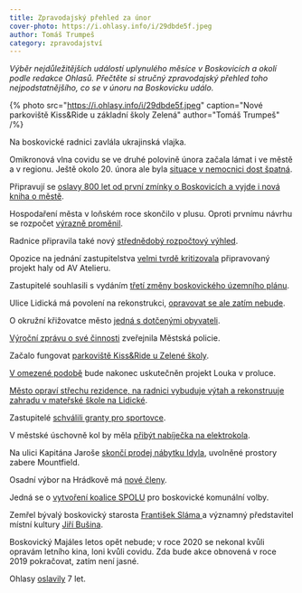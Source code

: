 ```yaml
---
title: Zpravodajský přehled za únor
cover-photo: https://i.ohlasy.info/i/29dbde5f.jpeg
author: Tomáš Trumpeš
category: zpravodajství
---
```


*Výběr nejdůležitějších událostí uplynulého měsíce v Boskovicích a okolí podle redakce Ohlasů. Přečtěte si stručný zpravodajský přehled toho nejpodstatnějšího, co se v únoru na Boskovicku událo.*

{% photo src="https://i.ohlasy.info/i/29dbde5f.jpeg" caption="Nové parkoviště Kiss&Ride u základní školy Zelená" author="Tomáš Trumpeš" /%}

Na boskovické radnici zavlála ukrajinská vlajka.

Omikronová vlna covidu se ve druhé polovině února začala lámat i ve městě a v regionu. Ještě okolo 20. února ale byla [situace v nemocnici dost špatná](https://ohlasy.info/clanky/2022/03/z-radnice.html).

Připravují se [oslavy 800 let od první zmínky o Boskovicích a vyjde i nová kniha o městě](https://ohlasy.info/clanky/2022/03/z-radnice.html).

Hospodaření města v loňském roce skončilo v plusu. Oproti prvnímu návrhu se rozpočet [výrazně proměnil](https://ohlasy.info/clanky/2022/02/vyvoj-rozpoctu.html).

Radnice připravila také nový [střednědobý rozpočtový výhled](https://boskovice.cz/assets/File.ashx?id_org=832&id_dokumenty=43379).

Opozice na jednání zastupitelstva [velmi tvrdě kritizovala](https://ohlasy.info/clanky/2022/02/kritika-haly.html) připravovaný projekt haly od AV Atelieru.

Zastupitelé souhlasili s vydáním [třetí změny boskovického územního plánu](https://boskovice.cz/uzemni-plan-boskovice-zmena-c-3-verejne-projednani/d-42431).

Ulice Lidická má povolení na rekonstrukci, [opravovat se ale zatím nebude](https://ohlasy.info/clanky/2022/02/lidicka-povoleni.html).

O okružní křižovatce město [jedná s dotčenými obyvateli](https://ohlasy.info/clanky/2022/02/kruhac-pripominky.html).

[Výroční zprávu o své činnosti](https://data.ohlasy.info/2022/vyrocni-zprava-mp.pdf) zveřejnila Městská policie.

Začalo fungovat [parkoviště Kiss&Ride u Zelené školy](https://ohlasy.info/clanky/2022/02/z-radnice.html).

[V omezené podobě](https://ohlasy.info/clanky/2022/02/louka-v-proluce.html) bude nakonec uskutečněn projekt Louka v proluce.

[Město opraví střechu rezidence, na radnici vybuduje výtah a rekonstruuje zahradu v mateřské škole na Lidické](https://ohlasy.info/clanky/2022/03/z-radnice.html).

Zastupitelé [schválili granty pro sportovce](https://ohlasy.info/clanky/2022/02/zastupitelstvo.html). 

V městské úschovně kol by měla [přibýt nabíječka na elektrokola](https://ohlasy.info/clanky/2022/02/z-radnice.html).

Na ulici Kapitána Jaroše [skončí prodej nábytku Idyla](https://ohlasy.info/clanky/2022/03/z-radnice.html), uvolněné prostory zabere Mountfield.

Osadní výbor na Hrádkově má [nové členy](https://ohlasy.info/clanky/2022/02/zastupitelstvo.html).

Jedná se o [vytvoření koalice SPOLU](https://ohlasy.info/clanky/2022/03/z-radnice.html) pro boskovické komunální volby.

Zemřel bývalý boskovický starosta [František Sláma ](https://ohlasy.info/clanky/2019/05/frantisek-slama.html)a významný představitel místní kultury [Jiří Bušina](https://ohlasy.info/clanky/2022/02/jiri-busina.html).

Boskovický Majáles letos opět nebude; v roce 2020 se nekonal kvůli opravám letního kina, loni kvůli covidu. Zda bude akce obnovená v roce 2019 pokračovat, zatím není jasné.

Ohlasy [oslavily](https://ohlasy.info/clanky/2022/02/narozeniny.html) 7 let.
